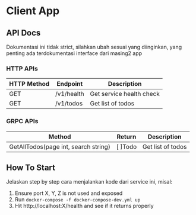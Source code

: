 # Client App

## API Docs

Dokumentasi ini tidak strict, silahkan ubah sesuai yang diinginkan, yang penting ada terdokumentasi interface dari masing2 app

### HTTP APIs

| HTTP Method | Endpoint   | Description              |
| ----------- | ---------- | ------------------------ |
| GET         | /v1/health | Get service health check |
| GET         | /v1/todos  | Get list of todos        |

### GRPC APIs

| Method                               | Return  | Description       |
| ------------------------------------ | ------- | ----------------- |
| GetAllTodos(page int, search string) | [ ]Todo | Get list of todos |

## How To Start

Jelaskan step by step cara menjalankan kode dari service ini, misal:

1. Ensure port X, Y, Z is not used and exposed
2. Run `docker-compose -f docker-compose-dev.yml up`
3. Hit http://localhost:X/health and see if it returns properly

